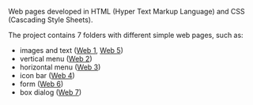 Web pages developed in HTML (Hyper Text Markup Language) and CSS (Cascading Style Sheets).

The project contains 7 folders with different simple web pages, such as:
- images and text ([Web 1](https://github.com/Iri25/web-css-Iri25/tree/master/Web%201), [Web 5](https://github.com/Iri25/web-css-Iri25/tree/master/Web%205))
- vertical menu ([Web 2](https://github.com/Iri25/web-css-Iri25/tree/master/Web%202))
- horizontal menu ([Web 3](https://github.com/Iri25/web-css-Iri25/tree/master/Web%203))
- icon bar ([Web 4](https://github.com/Iri25/web-css-Iri25/tree/master/Web%204))
- form ([Web 6](https://github.com/Iri25/web-css-Iri25/tree/master/Web%206))
- box dialog ([Web 7](https://github.com/Iri25/web-css-Iri25/tree/master/Web%207))
